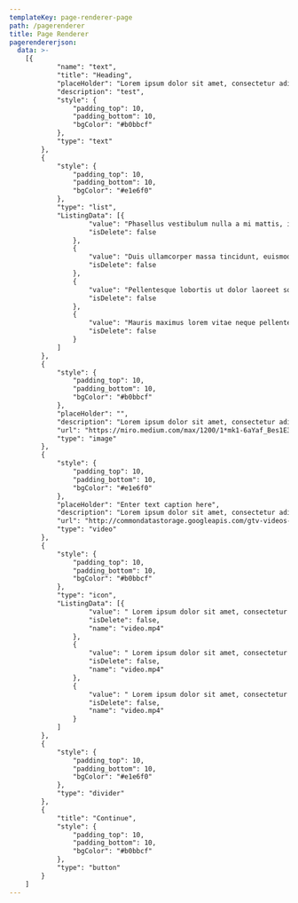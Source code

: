 ```yaml
---
templateKey: page-renderer-page
path: /pagerenderer
title: Page Renderer
pagerendererjson:
  data: >-
    [{
    		"name": "text",
    		"title": "Heading",
    		"placeHolder": "Lorem ipsum dolor sit amet, consectetur adipiscing elit, sed do eiusmod tempor incididunt ut labore et dolore magna aliqua. Ut enim ad minim veniam quis nostrud exercitation ullamco laboris nisi ut aliquip ex ea commodo consequat.",
    		"description": "test",
    		"style": {
    			"padding_top": 10,
    			"padding_bottom": 10,
    			"bgColor": "#b0bbcf"
    		},
    		"type": "text"
    	},
    	{
    		"style": {
    			"padding_top": 10,
    			"padding_bottom": 10,
    			"bgColor": "#e1e6f0"
    		},
    		"type": "list",
    		"ListingData": [{
    				"value": "Phasellus vestibulum nulla a mi mattis, in fringilla elit sodales.",
    				"isDelete": false
    			},
    			{
    				"value": "Duis ullamcorper massa tincidunt, euismod tortor et, mollis erat.",
    				"isDelete": false
    			},
    			{
    				"value": "Pellentesque lobortis ut dolor laoreet sollicitudin et vitae justo.",
    				"isDelete": false
    			},
    			{
    				"value": "Mauris maximus lorem vitae neque pellentesque, sit amet aliquam turpis feugiat.",
    				"isDelete": false
    			}
    		]
    	},
    	{
    		"style": {
    			"padding_top": 10,
    			"padding_bottom": 10,
    			"bgColor": "#b0bbcf"
    		},
    		"placeHolder": "",
    		"description": "Lorem ipsum dolor sit amet, consectetur adipiscing elit, sed do eiusmod tempor incididunt ut labore et dolore magna aliqua. Ut enim ad minim veniam quis nostrud exercitation ullamco laboris nisi ut aliquip ex ea commodo consequat.",
    		"url": "https://miro.medium.com/max/1200/1*mk1-6aYaf_Bes1E3Imhc0A.jpeg",
    		"type": "image"
    	},
    	{
    		"style": {
    			"padding_top": 10,
    			"padding_bottom": 10,
    			"bgColor": "#e1e6f0"
    		},
    		"placeHolder": "Enter text caption here",
    		"description": "Lorem ipsum dolor sit amet, consectetur adipiscing elit, sed do eiusmod tempor incididunt ut labore et dolore magna aliqua. Ut enim ad minim veniam quis nostrud exercitation ullamco laboris nisi ut aliquip ex ea commodo consequat.",
    		"url": "http://commondatastorage.googleapis.com/gtv-videos-bucket/sample/BigBuckBunny.mp4",
    		"type": "video"
    	},
    	{
    		"style": {
    			"padding_top": 10,
    			"padding_bottom": 10,
    			"bgColor": "#b0bbcf"
    		},
    		"type": "icon",
    		"ListingData": [{
    				"value": " Lorem ipsum dolor sit amet, consectetur adipiscing elit, sed do eiusmod tempor incididunt ut labore et dolore magna aliqua. Ut enim ad minim veniam, quis nostrud exercitation ullamco laboris nisi ut aliquip ex ea commodo consequat.",
    				"isDelete": false,
    				"name": "video.mp4"
    			},
    			{
    				"value": " Lorem ipsum dolor sit amet, consectetur adipiscing elit, sed do eiusmod tempor incididunt ut labore et dolore magna aliqua. Ut enim ad minim veniam, quis nostrud exercitation ullamco laboris nisi ut aliquip ex ea commodo consequat.",
    				"isDelete": false,
    				"name": "video.mp4"
    			},
    			{
    				"value": " Lorem ipsum dolor sit amet, consectetur adipiscing elit, sed do eiusmod tempor incididunt ut labore et dolore magna aliqua. Ut enim ad minim veniam, quis nostrud exercitation ullamco laboris nisi ut aliquip ex ea commodo consequat.",
    				"isDelete": false,
    				"name": "video.mp4"
    			}
    		]
    	},
    	{
    		"style": {
    			"padding_top": 10,
    			"padding_bottom": 10,
    			"bgColor": "#e1e6f0"
    		},
    		"type": "divider"
    	},
    	{
    		"title": "Continue",
    		"style": {
    			"padding_top": 10,
    			"padding_bottom": 10,
    			"bgColor": "#b0bbcf"
    		},
    		"type": "button"
    	}
    ]
---
```

